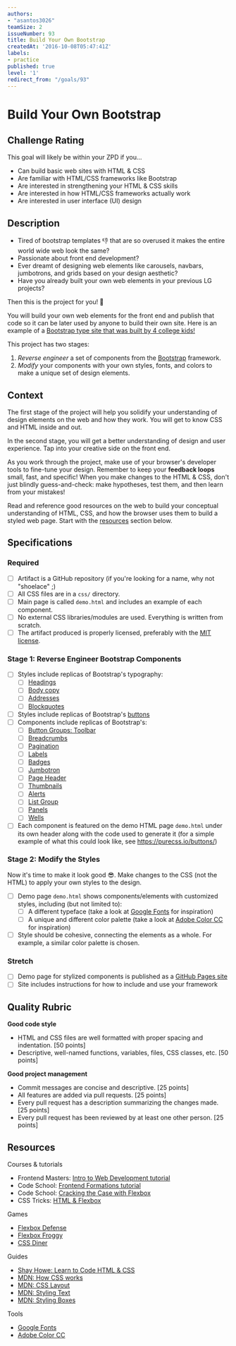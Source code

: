 ```yaml
---
authors:
- "asantos3026"
teamSize: 2
issueNumber: 93
title: Build Your Own Bootstrap
createdAt: '2016-10-08T05:47:41Z'
labels:
- practice
published: true
level: '1'
redirect_from: "/goals/93"
---
```


# Build Your Own Bootstrap

## Challenge Rating

This goal will likely be within your ZPD if you...

- Can build basic web sites with HTML & CSS
- Are familiar with HTML/CSS frameworks like Bootstrap
- Are interested in strengthening your HTML & CSS skills
- Are interested in how HTML/CSS frameworks actually work
- Are interested in user interface (UI) design

## Description

- Tired of bootstrap templates 👎 that are so overused it makes the entire world wide web look the same?
- Passionate about front end development?
- Ever dreamt of designing web elements like carousels, navbars, jumbotrons, and grids based on your design aesthetic?
- Have you already built your own web elements in your previous LG projects?

Then this is the project for you! 🎉

You will build your own web elements for the front end and publish that code so it can be later used by anyone to build their own site. Here is an example of a [Bootstrap type site that was built by 4 college kids!](http://materializecss.com/about.html)

This project has two stages:

1. _Reverse engineer_ a set of components from the [Bootstrap][bootstrap] framework.
2. _Modify_ your components with your own styles, fonts, and colors to make a unique set of design elements.

## Context

The first stage of the project will help you solidify your understanding of design elements on the web and how they work. You will get to know CSS and HTML inside and out.

In the second stage, you will get a better understanding of design and user experience. Tap into your creative side on the front end.

As you work through the project, make use of your browser's developer tools to fine-tune your design. Remember to keep your **feedback loops** small, fast, and specific! When you make changes to the HTML & CSS, don't just blindly guess-and-check: make hypotheses, test them, and then learn from your mistakes!

Read and reference good resources on the web to build your conceptual understanding of HTML, CSS, and how the browser uses them to build a styled web page. Start with the [resources](#resources) section below.

## Specifications

### Required

- [ ] Artifact is a GitHub repository (if you're looking for a name, why not "shoelace" ;)
- [ ] All CSS files are in a `css/` directory.
- [ ] Main page is called `demo.html` and includes an example of each component.
- [ ] No external CSS libraries/modules are used. Everything is written from scratch.
- [ ] The artifact produced is properly licensed, preferably with the [MIT license](https://opensource.org/licenses/MIT).

### Stage 1: Reverse Engineer Bootstrap Components

- [ ] Styles include replicas of Bootstrap's typography:
  - [ ] [Headings](http://getbootstrap.com/css/#type-headings)
  - [ ] [Body copy](http://getbootstrap.com/css/#type-body-copy)
  - [ ] [Addresses](http://getbootstrap.com/css/#type-addresses)
  - [ ] [Blockquotes](http://getbootstrap.com/css/#type-blockquotes)
- [ ] Styles include replicas of Bootstrap's [buttons](http://getbootstrap.com/css/#buttons)
- [ ] Components include replicas of Bootstrap's:
  - [ ] [Button Groups: Toolbar](http://getbootstrap.com/components/#btn-groups-toolbar)
  - [ ] [Breadcrumbs](http://getbootstrap.com/components/#breadcrumbs)
  - [ ] [Pagination](http://getbootstrap.com/components/#pagination)
  - [ ] [Labels](http://getbootstrap.com/components/#labels)
  - [ ] [Badges](http://getbootstrap.com/components/#badges)
  - [ ] [Jumbotron](http://getbootstrap.com/components/#jumbotron)
  - [ ] [Page Header](http://getbootstrap.com/components/#page-header)
  - [ ] [Thumbnails](http://getbootstrap.com/components/#thumbnails)
  - [ ] [Alerts](http://getbootstrap.com/components/#alerts)
  - [ ] [List Group](http://getbootstrap.com/components/#list-group)
  - [ ] [Panels](http://getbootstrap.com/components/#panels)
  - [ ] [Wells](http://getbootstrap.com/components/#wells)
- [ ] Each component is featured on the demo HTML page `demo.html` under its own header along with the code used to generate it (for a simple example of what this could look like, see https://purecss.io/buttons/)

### Stage 2: Modify the Styles

Now it's time to make it look good 😎. Make changes to the CSS (not the HTML) to apply your own styles to the design.

- [ ] Demo page `demo.html` shows components/elements with customized styles, including (but not limited to):
  - [ ] A different typeface (take a look at [Google Fonts][google-fonts] for inspiration)
  - [ ] A unique and different color palette (take a look at [Adobe Color CC][adobe-color] for inspiration)
- [ ] Style should be cohesive, connecting the elements as a whole. For example, a similar color palette is chosen.

### Stretch

- [ ] Demo page for stylized components is published as a [GitHub Pages site](https://pages.github.com/)
- [ ] Site includes instructions for how to include and use your framework

## Quality Rubric

**Good code style**
- HTML and CSS files are well formatted with proper spacing and indentation. [50 points]
- Descriptive, well-named functions, variables, files, CSS classes, etc. [50 points]

**Good project management**
- Commit messages are concise and descriptive. [25 points]
- All features are added via pull requests. [25 points]
- Every pull request has a description summarizing the changes made. [25 points]
- Every pull request has been reviewed by at least one other person. [25 points]

## Resources

Courses & tutorials

- Frontend Masters: [Intro to Web Development tutorial](https://frontendmasters.com/courses/web-development/)
- Code School: [Frontend Formations tutorial](https://www.codeschool.com/courses/front-end-formations)
- Code School: [Cracking the Case with Flexbox](https://www.codeschool.com/courses/cracking-the-case-with-flexbox)
- CSS Tricks: [HTML & Flexbox](https://css-tricks.com/video-screencasts/148-laying-things-html-flexbox-dee-gill/)

Games

- [Flexbox Defense](http://www.flexboxdefense.com/)
- [Flexbox Froggy](http://flexboxfroggy.com/)
- [CSS Diner](https://flukeout.github.io/)

Guides

- [Shay Howe: Learn to Code HTML & CSS](http://learn.shayhowe.com/html-css/)
- [MDN: How CSS works](https://developer.mozilla.org/en-US/docs/Learn/CSS/Introduction_to_CSS/How_CSS_works)
- [MDN: CSS Layout](https://developer.mozilla.org/en-US/docs/Learn/CSS/CSS_layout)
- [MDN: Styling Text](https://developer.mozilla.org/en-US/docs/Learn/CSS/Styling_text)
- [MDN: Styling Boxes](https://developer.mozilla.org/en-US/docs/Learn/CSS/Styling_boxes)

Tools

- [Google Fonts][google-fonts]
- [Adobe Color CC][adobe-color]

[bootstrap]: http://getbootstrap.com/
[google-fonts]: https://fonts.google.com/
[adobe-color]: https://color.adobe.com/explore/newest/
